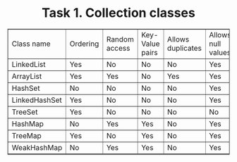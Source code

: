 <h1 align = "center">Task 1. Collection classes</h1>
<table border="1">
	<tr>
		<td>Class name</td>
		<td>Ordering</td>
		<td>Random access</td>
		<td>Key-Value pairs</td>
		<td>Allows duplicates</td>
		<td>Allows null values</td>
		<td>Thread safe</td>
		<td>Blocking operations</td>
	</tr>
	<tr>
		<td>LinkedList</td>
		<td>Yes</td>
		<td>No</td>
		<td>No</td>
		<td>No</td>
		<td>Yes</td>
		<td>No</td>
		<td>Yes</td>
	</tr>
	<tr>
		<td>ArrayList</td>
		<td>Yes</td>
		<td>Yes</td>
		<td>No</td>
		<td>Yes</td>
		<td>Yes</td>
		<td>No</td>
		<td>Yes</td>
	</tr>
	<tr>
		<td>HashSet</td>
		<td>No</td>
		<td>No</td>
		<td>No</td>
		<td>No</td>
		<td>Yes</td>
		<td>No</td>
		<td>Yes</td>
	</tr>
	<tr>
		<td>LinkedHashSet</td>
		<td>Yes</td>
		<td>No</td>
		<td>No</td>
		<td>No</td>
		<td>Yes</td>
		<td>No</td>
		<td>Yes</td>
	</tr>
	<tr>
		<td>TreeSet</td>
		<td>Yes</td>
		<td>No</td>
		<td>No</td>
		<td>No</td>
		<td>No</td>
		<td>No</td>
		<td>Yes</td>
	</tr>
	<tr>
		<td>HashMap</td>
		<td>No</td>
		<td>Yes</td>
		<td>Yes</td>
		<td>No</td>
		<td>Yes</td>
		<td>No</td>
		<td>Yes</td>
	</tr>
	<tr>
		<td>TreeMap</td>
		<td>Yes</td>
		<td>No</td>
		<td>Yes</td>
		<td>No</td>
		<td>Yes</td>
		<td>No</td>
		<td>Yes</td>
	</tr>
	<tr>
		<td>WeakHashMap</td>
		<td>No</td>
		<td>Yes</td>
		<td>Yes</td>
		<td>No</td>
		<td>Yes</td>
		<td>No</td>
		<td>Yes</td>
	</tr>
</table>